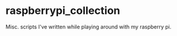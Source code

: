raspberrypi_collection
======================

Misc. scripts I've written while playing around with my raspberry pi.